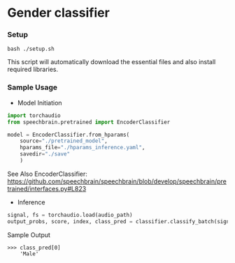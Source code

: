 # Gender classifier

### Setup

```
bash ./setup.sh
```
This script will automatically download the essential files and also install required libraries.

### Sample Usage
- Model Initiation

```py
import torchaudio
from speechbrain.pretrained import EncoderClassifier

model = EncoderClassifier.from_hparams(
    source="./pretrained_model", 
    hparams_file="./hparams_inference.yaml", 
    savedir="./save"
    )
```
See Also
EncoderClassifier: https://github.com/speechbrain/speechbrain/blob/develop/speechbrain/pretrained/interfaces.py#L823

- Inference
```py
signal, fs = torchaudio.load(audio_path) 
output_probs, score, index, class_pred = classifier.classify_batch(signal)
```

Sample Output
```
>>> class_pred[0]
    'Male'
```